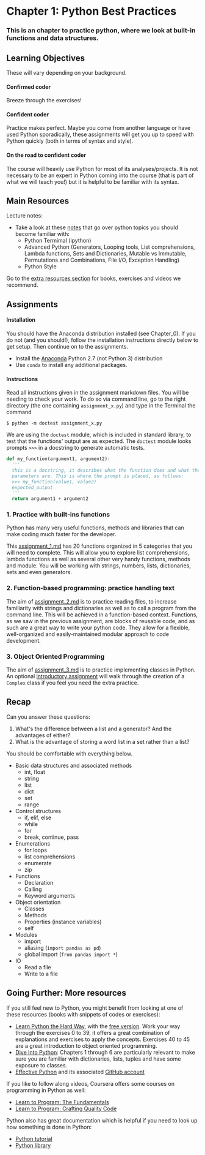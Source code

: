 # Chapter 1:  Python Best Practices

### This is an chapter to practice python, where we look at built-in functions and data structures.

## Learning Objectives

These will vary depending on your background.

#### Confirmed coder
  Breeze through the exercises!

#### Confident coder
  Practice makes perfect. Maybe you come from another language or have used Python sporadically, these assignments will get you up to speed with Python quickly (both in terms of syntax and style).

#### On the road to confident coder
  The course will heavily use Python for most of its analyses/projects.  It is not necessary to be an expert in Python coming into the course (that is part of what we will teach you!) but it is helpful to be familiar with its syntax.

## Main Resources

Lecture notes:
* Take a look at these [notes](resources/python.md) that go over python topics you should become familiar with:
  - Python Termimal (ipython)
  - Advanced Python (Generators, Looping tools, List comprehensions, Lambda functions, Sets and Dictionaries, Mutable vs Immutable, Permutations and Combinations, File I/O, Exception Handling)
  - Python Style

Go to the [extra resources section](#going-further:-more-resources) for books, exercises and videos we recommend.

## Assignments

#### Installation
You should have the Anaconda distribution installed (see Chapter_0). If you do not (and you should!), follow the installation instructions directly below to get setup. Then continue on to the assignments.

- Install the [Anaconda](https://store.continuum.io/cshop/anaconda/) Python 2.7 (not Python 3) distribution
- Use `conda` to install any additional packages.

#### Instructions

Read all instructions given in the assignment markdown files. You will be needing to check your work. To do so via command line, go to the right directory (the one containing `assignment_x.py`) and type in the Terminal the command

```
$ python -m doctest assignment_x.py
```

We are using the `doctest` module, which is included in standard library, to test that the functions' output are as expected. The `doctest` module looks prompts `>>>` in a docstring to generate automatic tests.

```python
def my_function(argument1, argument2):
  '''
  this is a docstring, it describes what the function does and what the
  parameters are. This is where the prompt is placed, as follows:
  >>> my_function(value1, value2)
  expected_output
  '''
  return argument1 + argument2
```

### 1. Practice with built-ins functions

Python has many very useful functions, methods and libraries that can make coding much faster for the developer.

This [assignment_1.md](assignments/assignment_1.md) has 20 functions organized in 5 categories that you will need to complete. This will allow you to explore list comprehensions, lambda functions as well as several other very handy functions, methods and module. You will be working with strings, numbers, lists, dictionaries, sets and even generators.

### 2. Function-based programming: practice handling text

The aim of [assignment_2.md](assignments/assignment_2.md) is to practice reading files, to increase familiarity with strings and dictionaries as well as to call a program from the command line. This will be achieved in a function-based context. Functions, as we saw in the previous assignment, are blocks of reusable code, and as such are a great way to write your python code. They allow for a flexible, well-organized and easily-maintained modular approach to code development.

### 3. Object Oriented Programming

The aim of [assignment_3.md](assignments/assignment_3.md) is to practice implementing classes in Python. An optional [introductory assignment](assignment_3_intro_class.md) will walk through the creation of a `Complex` class if you feel you need the extra practice.




## Recap

Can you answer these questions:

 1. What's the difference between a list and a generator? And the advantages of either?
 2. What is the advantage of storing a word list in a set rather than a list?

You should be comfortable with everything below.

- Basic data structures and associated methods
  * int, float
  * string
  * list
  * dict
  * set
  * range
- Control structures
  * if, elif, else
  * while
  * for
  * break, continue, pass
- Enumerations
  * for loops
  * list comprehensions
  * enumerate
  * zip
- Functions
  * Declaration
  * Calling
  * Keyword arguments
- Object orientation
  * Classes
  * Methods
  * Properties (instance variables)
  * self
- Modules
  * import
  * aliasing (`import pandas as pd`)
  * global import (`from pandas import *`)
- IO
  * Read a file
  * Write to a file

## Going Further: More resources

If you still feel new to Python, you might benefit from looking at one of these resources (books with snippets of codes or exercises):
* [Learn Python the Hard Way](http://learnpythonthehardway.org/), with the [free version](https://learnpythonthehardway.org/book/). Work your way through the exercises 0 to 39, it offers a great combination of explanations and exercises to apply the concepts. Exercises 40 to 45 are a great introduction to object oriented programming.
* [Dive Into Python](http://www.diveintopython.net/): Chapters 1 through 6 are particularly relevant to make sure you are familiar with dictionaries, lists, tuples and have some exposure to classes.
* [Effective Python](http://www.effectivepython.com/) and its associated [GitHub account](https://github.com/bslatkin/effectivepython)

If you like to follow along videos, Coursera offers some courses on programming in Python as well:
* [Learn to Program: The Fundamentals](https://www.coursera.org/course/programming1)
* [Learn to Program: Crafting Quality Code](https://www.coursera.org/course/programming2)

Python also has great documentation which is helpful if you need to look up how something is done in Python:
* [Python tutorial](https://docs.python.org/2/tutorial/)
* [Python library](https://docs.python.org/2/library/)
